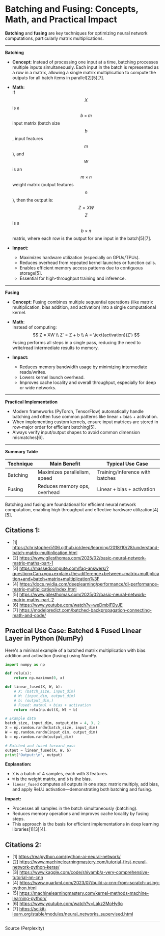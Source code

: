 # Batching and Fusing: Concepts, Math, and Practical Impact

**Batching** and **fusing** are key techniques for optimizing neural network computations, particularly matrix multiplications.

---

**Batching**

- **Concept:** Instead of processing one input at a time, batching processes multiple inputs simultaneously. Each input in the batch is represented as a row in a matrix, allowing a single matrix multiplication to compute the outputs for all batch items in parallel[2][5][7].

- **Math:**  
  If $$ X $$ is a $$ b \times m $$ input matrix (batch size $$ b $$, input features $$ m $$), and $$ W $$ is an $$ m \times n $$ weight matrix (output features $$ n $$), then the output is:
  $$
  Z = XW
  $$
  $$ Z $$ is a $$ b \times n $$ matrix, where each row is the output for one input in the batch[5][7].

- **Impact:**  
  - Maximizes hardware utilization (especially on GPUs/TPUs).
  - Reduces overhead from repeated kernel launches or function calls.
  - Enables efficient memory access patterns due to contiguous storage[5].
  - Essential for high-throughput training and inference.

---

**Fusing**

- **Concept:** Fusing combines multiple sequential operations (like matrix multiplication, bias addition, and activation) into a single computational kernel.

- **Math:**  
  Instead of computing:
  $$
  Z = XW \\
  Z' = Z + b \\
  A = \text{activation}(Z')
  $$
  Fusing performs all steps in a single pass, reducing the need to write/read intermediate results to memory.

- **Impact:**  
  - Reduces memory bandwidth usage by minimizing intermediate reads/writes.
  - Lowers kernel launch overhead.
  - Improves cache locality and overall throughput, especially for deep or wide networks.

---

**Practical Implementation**

- Modern frameworks (PyTorch, TensorFlow) automatically handle batching and often fuse common patterns like linear + bias + activation.
- When implementing custom kernels, ensure input matrices are stored in row-major order for efficient batching[5].
- Always verify input/output shapes to avoid common dimension mismatches[6].

---

**Summary Table**

| Technique | Main Benefit                   | Typical Use Case                |
|-----------|-------------------------------|---------------------------------|
| Batching  | Maximizes parallelism, speed   | Training/inference with batches |
| Fusing    | Reduces memory ops, overhead   | Linear + bias + activation      |

Batching and fusing are foundational for efficient neural network computation, enabling high throughput and effective hardware utilization[4][5].


## Citations 1:
- [1] https://christopher5106.github.io/deep/learning/2018/10/28/understand-batch-matrix-multiplication.html
- [2] https://www.gilesthomas.com/2025/02/basic-neural-network-matrix-maths-part-1
- [3] https://massedcompute.com/faq-answers/?question=Can+you+explain+the+difference+between+matrix+multiplication+and+batch+matrix+multiplication%3F
- [4] https://docs.nvidia.com/deeplearning/performance/dl-performance-matrix-multiplication/index.html
- [5] https://www.gilesthomas.com/2025/02/basic-neural-network-matrix-maths-part-2
- [6] https://www.youtube.com/watch?v=weDmbIFDyJE
- [7] https://modelpredict.com/batched-backpropagation-connecting-math-and-code/


## Practical Use Case: Batched & Fused Linear Layer in Python (NumPy)

Here's a minimal example of a batched matrix multiplication with bias addition and activation (fusing) using NumPy.

```python
import numpy as np

def relu(x):
    return np.maximum(0, x)

def linear_fused(X, W, b):
    # X: (batch_size, input_dim)
    # W: (input_dim, output_dim)
    # b: (output_dim,)
    # Fused: matmul + bias + activation
    return relu(np.dot(X, W) + b)

# Example data
batch_size, input_dim, output_dim = 4, 3, 2
X = np.random.randn(batch_size, input_dim)
W = np.random.randn(input_dim, output_dim)
b = np.random.randn(output_dim)

# Batched and fused forward pass
output = linear_fused(X, W, b)
print("Output:\n", output)
```

**Explanation:**
- `X` is a batch of 4 samples, each with 3 features.
- `W` is the weight matrix, and `b` is the bias.
- `linear_fused` computes all outputs in one step: matrix multiply, add bias, and apply ReLU activation—demonstrating both batching and fusing.

**Impact:**
- Processes all samples in the batch simultaneously (batching).
- Reduces memory operations and improves cache locality by fusing steps.
- This approach is the basis for efficient implementations in deep learning libraries[1][3][4].

## Citations 2:
- [1] https://realpython.com/python-ai-neural-network/
- [2] https://www.machinelearningmastery.com/tutorial-first-neural-network-python-keras/
- [3] https://www.kaggle.com/code/shivamb/a-very-comprehensive-tutorial-nn-cnn
- [4] https://www.quarkml.com/2023/07/build-a-cnn-from-scratch-using-python.html
- [5] https://machinelearningmastery.com/kernel-methods-machine-learning-python/
- [6] https://www.youtube.com/watch?v=Lakz2MoHy6o
- [7] https://scikit-learn.org/stable/modules/neural_networks_supervised.html

---

Source (Perplexity)
